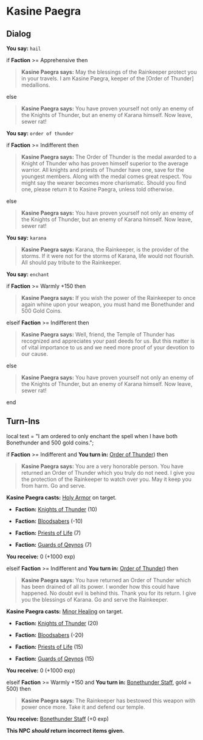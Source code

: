 # Kasine Paegra
## Dialog

**You say:** `hail`



if **Faction** >= Apprehensive then



>**Kasine Paegra says:** May the blessings of the Rainkeeper protect you in your travels. I am Kasine Paegra, keeper of the [Order of Thunder] medallions.


else



>**Kasine Paegra says:** You have proven yourself not only an enemy of the Knights of Thunder, but an enemy of Karana himself.  Now leave, sewer rat!


**You say:** `order of thunder`



if **Faction** >= Indifferent then



>**Kasine Paegra says:** The Order of Thunder is the medal awarded to a Knight of Thunder who has proven himself superior to the average warrior. All knights and priests of Thunder have one, save for the youngest members. Along with the medal comes great respect. You might say the wearer becomes more charismatic. Should you find one, please return it to Kasine Paegra, unless told otherwise.


else



>**Kasine Paegra says:** You have proven yourself not only an enemy of the Knights of Thunder, but an enemy of Karana himself.  Now leave, sewer rat!


**You say:** `karana`



>**Kasine Paegra says:** Karana, the Rainkeeper, is the provider of the storms. If it were not for the storms of Karana, life would not flourish. All should pay tribute to the Rainkeeper.

**You say:** `enchant`



if **Faction** >= Warmly +150 then



>**Kasine Paegra says:** If you wish the power of the Rainkeeper to once again whine upon your weapon, you must hand me Bonethunder and 500 Gold Coins.


elseif **Faction** >= Indifferent then



>**Kasine Paegra says:** Well, friend, the Temple of Thunder has recognized and appreciates your past deeds for us. But this matter is of vital importance to us and we need more proof of your devotion to our cause.


else



>**Kasine Paegra says:** You have proven yourself not only an enemy of the Knights of Thunder, but an enemy of Karana himself.  Now leave, sewer rat!

end

## Turn-Ins



local text = "I am ordered to only enchant the spell when I have both Bonethunder and 500 gold coins.";



if **Faction** >= Indifferent and  **You turn in:** [Order of Thunder](/item/13287)) then 


>**Kasine Paegra says:** You are a very honorable person. You have returned an Order of Thunder which you truly do not need. I give you the protection of the Rainkeeper to watch over you. May it keep you from harm. Go and serve.





**Kasine Paegra casts:** [Holy Armor](/spell/11) on target.


* __Faction:__ [Knights of Thunder](/faction/280) (10)




* __Faction:__ [Bloodsabers](/faction/221) (-10)



* __Faction:__ [Priests of Life](/faction/341) (7)




* __Faction:__ [Guards of Qeynos](/faction/262) (7)




 **You receive:** 0 (+1000 exp)

elseif **Faction** >= Indifferent and  **You turn in:** [Order of Thunder](/item/13288)) then 


>**Kasine Paegra says:** You have returned an Order of Thunder which has been drained of all its power.  I wonder how this could have happened.  No doubt evil is behind this.  Thank you for its return.  I give you the blessings of Karana.  Go and serve the Rainkeeper.


**Kasine Paegra casts:** [Minor Healing](/spell/200) on target.


* __Faction:__ [Knights of Thunder](/faction/280) (20)




* __Faction:__ [Bloodsabers](/faction/221) (-20)



* __Faction:__ [Priests of Life](/faction/341) (15)




* __Faction:__ [Guards of Qeynos](/faction/262) (15)




 **You receive:** 0 (+1000 exp)

elseif **Faction** >= Warmly +150 and  **You turn in:** [Bonethunder Staff](/item/6358), gold = 500) then 


>**Kasine Paegra says:** The Rainkeeper has bestowed this weapon with power once more. Take it and defend our temple.


 **You receive:**  [Bonethunder Staff](/item/6358) (+0 exp)

**This NPC *should* return incorrect items given.**

